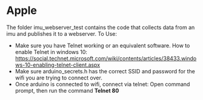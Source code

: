 # Apple

The folder imu_webserver_test contains the code that collects data from an imu and publishes it to a webserver. 
To Use:
 - Make sure you have Telnet working or an equivalent software. How to enable Telnet in windows 10: https://social.technet.microsoft.com/wiki/contents/articles/38433.windows-10-enabling-telnet-client.aspx
 - Make sure arduino_secrets.h has the correct SSID and password for the wifi you are trying to connect over.
 - Once arduino is connected to wifi, connect via telnet: Open command prompt, then run the command <b>Telnet <IP ADDRESS> 80</b>

